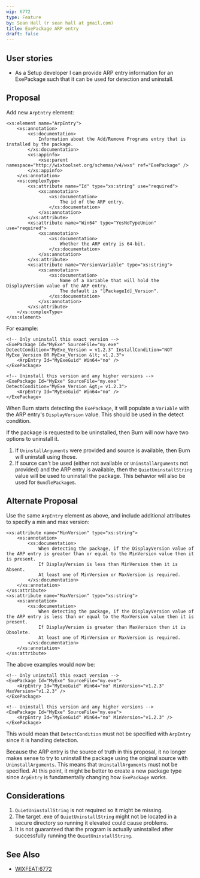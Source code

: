 ```yaml
---
wip: 6772
type: Feature
by: Sean Hall (r sean hall at gmail.com)
title: ExePackage ARP entry
draft: false
---
```


## User stories

* As a Setup developer I can provide ARP entry information for an ExePackage such that it can be used for detection and uninstall.


## Proposal

Add new `ArpEntry` element:

    <xs:element name="ArpEntry">
        <xs:annotation>
            <xs:documentation>
                Information about the Add/Remove Programs entry that is installed by the package.
            </xs:documentation>
            <xs:appinfo>
                <xse:parent namespace="http://wixtoolset.org/schemas/v4/wxs" ref="ExePackage" />
            </xs:appinfo>
        </xs:annotation>
        <xs:complexType>
            <xs:attribute name="Id" type="xs:string" use="required">
                <xs:annotation>
                    <xs:documentation>
                        The id of the ARP entry.
                    </xs:documentation>
                </xs:annotation>
            </xs:attribute>
            <xs:attribute name="Win64" type="YesNoTypeUnion" use="required">
                <xs:annotation>
                    <xs:documentation>
                        Whether the ARP entry is 64-bit.
                    </xs:documentation>
                </xs:annotation>
            </xs:attribute>
            <xs:attribute name="VersionVariable" type="xs:string">
                <xs:annotation>
                    <xs:documentation>
                        Name of a Variable that will hold the DisplayVersion value of the ARP entry.
                        The default is "[PackageId]_Version".
                    </xs:documentation>
                </xs:annotation>
            </xs:attribute>
        </xs:complexType>
    </xs:element>

For example:

    <!-- Only uninstall this exact version -->
    <ExePackage Id="MyExe" SourceFile="my.exe" DetectCondition="MyExe_Version = v1.2.3" InstallCondition="NOT MyExe_Version OR MyExe_Version &lt; v1.2.3">
        <ArpEntry Id="MyExeGuid" Win64="no" />
    </ExePackage>

    <!-- Uninstall this version and any higher versions -->
    <ExePackage Id="MyExe" SourceFile="my.exe" DetectCondition="MyExe_Version &gt;= v1.2.3">
        <ArpEntry Id="MyExeGuid" Win64="no" />
    </ExePackage>

When Burn starts detecting the `ExePackage`, it will populate a `Variable` with the ARP entry's `DisplayVersion` value.
This should be used in the detect condition.

If the package is requested to be uninstalled, then Burn will now have two options to uninstall it.
1. If `UninstallArguments` were provided and source is available, then Burn will uninstall using those.
2. If source can't be used (either not available or `UninstallArguments` not provided) and the ARP entry is available, then the `QuietUninstallString` value will be used to uninstall the package. This behavior will also be used for `BundlePackage`s.


## Alternate Proposal

Use the same `ArpEntry` element as above, and include additional attributes to specify a min and max version:

    <xs:attribute name="MinVersion" type="xs:string">
        <xs:annotation>
            <xs:documentation>
                When detecting the package, if the DisplayVersion value of the ARP entry is greater than or equal to the MinVersion value then it is present.
                If DisplayVersion is less than MinVersion then it is Absent.
                At least one of MinVersion or MaxVersion is required.
            </xs:documentation>
        </xs:annotation>
    </xs:attribute>
    <xs:attribute name="MaxVersion" type="xs:string">
        <xs:annotation>
            <xs:documentation>
                When detecting the package, if the DisplayVersion value of the ARP entry is less than or equal to the MaxVersion value then it is present.
                If DisplayVersion is greater than MaxVersion then it is Obsolete.
                At least one of MinVersion or MaxVersion is required.
            </xs:documentation>
        </xs:annotation>
    </xs:attribute>

The above examples would now be:

    <!-- Only uninstall this exact version -->
    <ExePackage Id="MyExe" SourceFile="my.exe">
        <ArpEntry Id="MyExeGuid" Win64="no" MinVersion="v1.2.3" MaxVersion="v1.2.3" />
    </ExePackage>

    <!-- Uninstall this version and any higher versions -->
    <ExePackage Id="MyExe" SourceFile="my.exe">
        <ArpEntry Id="MyExeGuid" Win64="no" MinVersion="v1.2.3" />
    </ExePackage>

This would mean that `DetectCondition` must not be specified with `ArpEntry` since it is handling detection.

Because the ARP entry is the source of truth in this proposal, it no longer makes sense to try to uninstall the package using the original source with `UninstallArguments`.
This means that `UninstallArguments` must not be specified.
At this point, it might be better to create a new package type since `ArpEntry` is fundamentally changing how `ExePackage` works.


## Considerations

1. `QuietUninstallString` is not required so it might be missing.
2. The target .exe of `QuietUninstallString` might not be located in a secure directory so running it elevated could cause problems.
3. It is not guaranteed that the program is actually uninstalled after successfully running the `QuietUninstallString`.


## See Also

* [WIXFEAT:6772](https://github.com/wixtoolset/issues/issues/6772)
